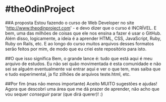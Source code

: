 #theOdinProject
==============

##A proposta
Estou fazendo o curso de Web Developer no site 'http://www.theodinproject.com' - e devo dizer que o curso é INCRÍVEL. E bem, uma das milhões de coisas que ele nos ensina a fazer é usar o GitHub. Além disso, logicamente, a ideia é a aprender HTML, CSS, JavaScript, Ruby, Ruby on Rails, etc. E ao longo do curso muitos arquivos desses formatos serão feitos por mim, de modo que eu criei este repositório para isto.

##O que isso significa
Bem, o grande lance é: tudo que está aqui é meu arquivo de estudos. Eu não sei quão movimentada é esta comunidade e não sei se alguém eventualmente vai entrar aqui e ver o que tem, mas saiba que e tudo experimental, ja fiz zilhões de arquivos teste.html, etc.

##Por fim (mas não menos importante)
Aceito MUITO sugestões e ajudas! Agora que descobri uma área que me dá prazer de aprender, não acho que vou sequer *conseguir* parar (que dirá querer)!  :)
